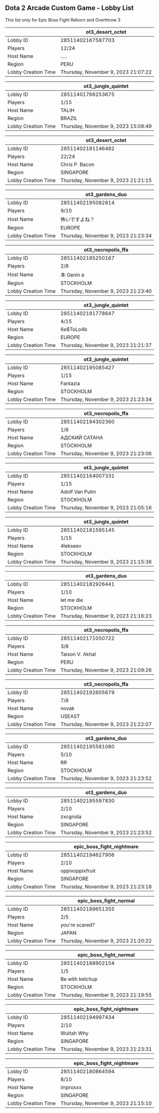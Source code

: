 ## Dota 2 Arcade Custom Game - Lobby List

This list only for Epic Boss Fight Reborn and Overthrow 3

|  | ot3_desert_octet |
| ------ | ------ |
| Lobby ID | 28511402167587703 |
| Players | 12/24 |
| Host Name | ..... |
| Region | PERU |
| Lobby Creation Time | Thursday, November 9, 2023 21:07:22 |


|  | ot3_jungle_quintet |
| ------ | ------ |
| Lobby ID | 28511401766253675 |
| Players | 1/15 |
| Host Name | TALIH |
| Region | BRAZIL |
| Lobby Creation Time | Thursday, November 9, 2023 15:08:49 |


|  | ot3_desert_octet |
| ------ | ------ |
| Lobby ID | 28511402191146482 |
| Players | 22/24 |
| Host Name | Chris P. Bacon |
| Region | SINGAPORE |
| Lobby Creation Time | Thursday, November 9, 2023 21:21:15 |


|  | ot3_gardens_duo |
| ------ | ------ |
| Lobby ID | 28511402195082814 |
| Players | 9/10 |
| Host Name | 怖いですよね？ |
| Region | EUROPE |
| Lobby Creation Time | Thursday, November 9, 2023 21:23:34 |


|  | ot3_necropolis_ffa |
| ------ | ------ |
| Lobby ID | 28511402195250167 |
| Players | 2/8 |
| Host Name | 本 Genin ۵ |
| Region | STOCKHOLM |
| Lobby Creation Time | Thursday, November 9, 2023 21:23:40 |


|  | ot3_jungle_quintet |
| ------ | ------ |
| Lobby ID | 28511402191778647 |
| Players | 4/15 |
| Host Name | 6e$ToLo4b |
| Region | EUROPE |
| Lobby Creation Time | Thursday, November 9, 2023 21:21:37 |


|  | ot3_jungle_quintet |
| ------ | ------ |
| Lobby ID | 28511402195085427 |
| Players | 1/15 |
| Host Name | Fantazia |
| Region | STOCKHOLM |
| Lobby Creation Time | Thursday, November 9, 2023 21:23:34 |


|  | ot3_necropolis_ffa |
| ------ | ------ |
| Lobby ID | 28511402194302360 |
| Players | 1/8 |
| Host Name | АДСКИЙ САТАНА |
| Region | STOCKHOLM |
| Lobby Creation Time | Thursday, November 9, 2023 21:23:06 |


|  | ot3_jungle_quintet |
| ------ | ------ |
| Lobby ID | 28511402164007331 |
| Players | 1/15 |
| Host Name | Adolf Van Putin |
| Region | STOCKHOLM |
| Lobby Creation Time | Thursday, November 9, 2023 21:05:16 |


|  | ot3_jungle_quintet |
| ------ | ------ |
| Lobby ID | 28511402181595145 |
| Players | 1/15 |
| Host Name | 4lekseev |
| Region | STOCKHOLM |
| Lobby Creation Time | Thursday, November 9, 2023 21:15:36 |


|  | ot3_gardens_duo |
| ------ | ------ |
| Lobby ID | 28511402182926441 |
| Players | 1/10 |
| Host Name | let me die |
| Region | STOCKHOLM |
| Lobby Creation Time | Thursday, November 9, 2023 21:16:23 |


|  | ot3_necropolis_ffa |
| ------ | ------ |
| Lobby ID | 28511402171050722 |
| Players | 3/8 |
| Host Name | Taison V. Akhal |
| Region | PERU |
| Lobby Creation Time | Thursday, November 9, 2023 21:09:26 |


|  | ot3_necropolis_ffa |
| ------ | ------ |
| Lobby ID | 28511402192605679 |
| Players | 7/8 |
| Host Name | novak |
| Region | USEAST |
| Lobby Creation Time | Thursday, November 9, 2023 21:22:07 |


|  | ot3_gardens_duo |
| ------ | ------ |
| Lobby ID | 28511402195581080 |
| Players | 5/10 |
| Host Name | RR |
| Region | STOCKHOLM |
| Lobby Creation Time | Thursday, November 9, 2023 21:23:52 |


|  | ot3_gardens_duo |
| ------ | ------ |
| Lobby ID | 28511402195597830 |
| Players | 2/10 |
| Host Name | zxcgnida |
| Region | SINGAPORE |
| Lobby Creation Time | Thursday, November 9, 2023 21:23:52 |


|  | epic_boss_fight_nightmare |
| ------ | ------ |
| Lobby ID | 28511402194627906 |
| Players | 2/10 |
| Host Name | oppixoppixfruit |
| Region | SINGAPORE |
| Lobby Creation Time | Thursday, November 9, 2023 21:23:18 |


|  | epic_boss_fight_normal |
| ------ | ------ |
| Lobby ID | 28511402189651355 |
| Players | 2/5 |
| Host Name | you're scared? |
| Region | JAPAN |
| Lobby Creation Time | Thursday, November 9, 2023 21:20:22 |


|  | epic_boss_fight_normal |
| ------ | ------ |
| Lobby ID | 28511402188902154 |
| Players | 1/5 |
| Host Name | Be with ketchup |
| Region | STOCKHOLM |
| Lobby Creation Time | Thursday, November 9, 2023 21:19:55 |


|  | epic_boss_fight_nightmare |
| ------ | ------ |
| Lobby ID | 28511402194997434 |
| Players | 2/10 |
| Host Name | Wultah Why |
| Region | SINGAPORE |
| Lobby Creation Time | Thursday, November 9, 2023 21:23:31 |


|  | epic_boss_fight_nightmare |
| ------ | ------ |
| Lobby ID | 28511402180864594 |
| Players | 8/10 |
| Host Name | improxxx |
| Region | SINGAPORE |
| Lobby Creation Time | Thursday, November 9, 2023 21:15:10 |


